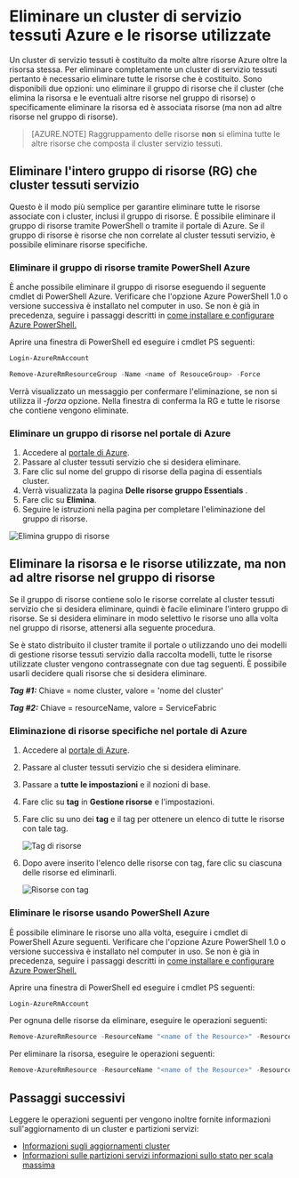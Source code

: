 <properties
   pageTitle="Eliminare un cluster di Azure e le relative risorse | Microsoft Azure"
   description="Informazioni su come eliminare completamente un'infrastruttura di servizio cluster può eliminare il gruppo di risorse che include il cluster o eliminando in modo selettivo risorse."
   services="service-fabric"
   documentationCenter=".net"
   authors="ChackDan"
   manager="timlt"
   editor=""/>

<tags
   ms.service="service-fabric"
   ms.devlang="dotnet"
   ms.topic="article"
   ms.tgt_pltfrm="na"
   ms.workload="na"
   ms.date="09/09/2016"
   ms.author="chackdan"/>

# <a name="delete-a-service-fabric-cluster-on-azure-and-the-resources-it-uses"></a>Eliminare un cluster di servizio tessuti Azure e le risorse utilizzate

Un cluster di servizio tessuti è costituito da molte altre risorse Azure oltre la risorsa stessa. Per eliminare completamente un cluster di servizio tessuti pertanto è necessario eliminare tutte le risorse che è costituito.
Sono disponibili due opzioni: uno eliminare il gruppo di risorse che il cluster (che elimina la risorsa e le eventuali altre risorse nel gruppo di risorse) o specificamente eliminare la risorsa ed è associata risorse (ma non ad altre risorse nel gruppo di risorse).

>[AZURE.NOTE] Raggruppamento delle risorse **non** si elimina tutte le altre risorse che composta il cluster servizio tessuti.

## <a name="delete-the-entire-resource-group-rg-that-the-service-fabric-cluster-is-in"></a>Eliminare l'intero gruppo di risorse (RG) che cluster tessuti servizio

Questo è il modo più semplice per garantire eliminare tutte le risorse associate con i cluster, inclusi il gruppo di risorse. È possibile eliminare il gruppo di risorse tramite PowerShell o tramite il portale di Azure. Se il gruppo di risorse è risorse che non correlate al cluster tessuti servizio, è possibile eliminare risorse specifiche.

### <a name="delete-the-resource-group-using-azure-powershell"></a>Eliminare il gruppo di risorse tramite PowerShell Azure

È anche possibile eliminare il gruppo di risorse eseguendo il seguente cmdlet di PowerShell Azure. Verificare che l'opzione Azure PowerShell 1.0 o versione successiva è installato nel computer in uso. Se non è già in precedenza, seguire i passaggi descritti in [come installare e configurare Azure PowerShell.](../powershell-install-configure.md)

Aprire una finestra di PowerShell ed eseguire i cmdlet PS seguenti:

```powershell
Login-AzureRmAccount

Remove-AzureRmResourceGroup -Name <name of ResouceGroup> -Force
```

Verrà visualizzato un messaggio per confermare l'eliminazione, se non si utilizza il *-forza* opzione. Nella finestra di conferma la RG e tutte le risorse che contiene vengono eliminate.

### <a name="delete-a-resource-group-in-the-azure-portal"></a>Eliminare un gruppo di risorse nel portale di Azure  

1. Accedere al [portale di Azure](https://portal.azure.com).
2. Passare al cluster tessuti servizio che si desidera eliminare.
3. Fare clic sul nome del gruppo di risorse della pagina di essentials cluster.
4. Verrà visualizzata la pagina **Delle risorse gruppo Essentials** .
5. Fare clic su **Elimina**.
6. Seguire le istruzioni nella pagina per completare l'eliminazione del gruppo di risorse.

![Elimina gruppo di risorse][ResourceGroupDelete]


## <a name="delete-the-cluster-resource-and-the-resources-it-uses-but-not-other-resources-in-the-resource-group"></a>Eliminare la risorsa e le risorse utilizzate, ma non ad altre risorse nel gruppo di risorse

Se il gruppo di risorse contiene solo le risorse correlate al cluster tessuti servizio che si desidera eliminare, quindi è facile eliminare l'intero gruppo di risorse. Se si desidera eliminare in modo selettivo le risorse uno alla volta nel gruppo di risorse, attenersi alla seguente procedura.

Se è stato distribuito il cluster tramite il portale o utilizzando uno dei modelli di gestione risorse tessuti servizio dalla raccolta modelli, tutte le risorse utilizzate cluster vengono contrassegnate con due tag seguenti. È possibile usarli decidere quali risorse che si desidera eliminare.

***Tag #1:*** Chiave = nome cluster, valore = 'nome del cluster'

***Tag #2:*** Chiave = resourceName, valore = ServiceFabric

### <a name="delete-specific-resources-in-the-azure-portal"></a>Eliminazione di risorse specifiche nel portale di Azure

1. Accedere al [portale di Azure](https://portal.azure.com).
2. Passare al cluster tessuti servizio che si desidera eliminare.
3. Passare a **tutte le impostazioni** e il nozioni di base.
4. Fare clic su **tag** in **Gestione risorse** e l'impostazioni.
5. Fare clic su uno dei **tag** e il tag per ottenere un elenco di tutte le risorse con tale tag.

    ![Tag di risorse][ResourceTags]

6. Dopo avere inserito l'elenco delle risorse con tag, fare clic su ciascuna delle risorse ed eliminarli.

    ![Risorse con tag][TaggedResources]

### <a name="delete-the-resources-using-azure-powershell"></a>Eliminare le risorse usando PowerShell Azure

È possibile eliminare le risorse uno alla volta, eseguire i cmdlet di PowerShell Azure seguenti. Verificare che l'opzione Azure PowerShell 1.0 o versione successiva è installato nel computer in uso. Se non è già in precedenza, seguire i passaggi descritti in [come installare e configurare Azure PowerShell.](../powershell-install-configure.md)

Aprire una finestra di PowerShell ed eseguire i cmdlet PS seguenti:

```powershell
Login-AzureRmAccount
```
Per ognuna delle risorse da eliminare, eseguire le operazioni seguenti:

```powershell
Remove-AzureRmResource -ResourceName "<name of the Resource>" -ResourceType "<Resource Type>" -ResourceGroupName "<name of the resource group>" -Force
```

Per eliminare la risorsa, eseguire le operazioni seguenti:

```powershell
Remove-AzureRmResource -ResourceName "<name of the Resource>" -ResourceType "Microsoft.ServiceFabric/clusters" -ResourceGroupName "<name of the resource group>" -Force
```

## <a name="next-steps"></a>Passaggi successivi
Leggere le operazioni seguenti per vengono inoltre fornite informazioni sull'aggiornamento di un cluster e partizioni servizi:

- [Informazioni sugli aggiornamenti cluster](service-fabric-cluster-upgrade.md)
- [Informazioni sulle partizioni servizi informazioni sullo stato per scala massima](service-fabric-concepts-partitioning.md)


<!--Image references-->
[ResourceGroupDelete]: ./media/service-fabric-cluster-delete/ResourceGroupDelete.PNG

[ResourceTags]: ./media/service-fabric-cluster-delete/ResourceTags.png

[TaggedResources]: ./media/service-fabric-cluster-delete/TaggedResources.PNG
